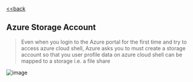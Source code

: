[<<back](index.md)
## Azure Storage Account

> Even when you login to the Azure portal for the first time and try to access azure cloud shell, Azure asks you to must create a storage account so that you user profile data on azure cloud shell can be mapped to a storage i.e. a file share

![image](https://user-images.githubusercontent.com/13016162/71567726-37c9b780-2ae7-11ea-9425-ca58e85b5186.png)
